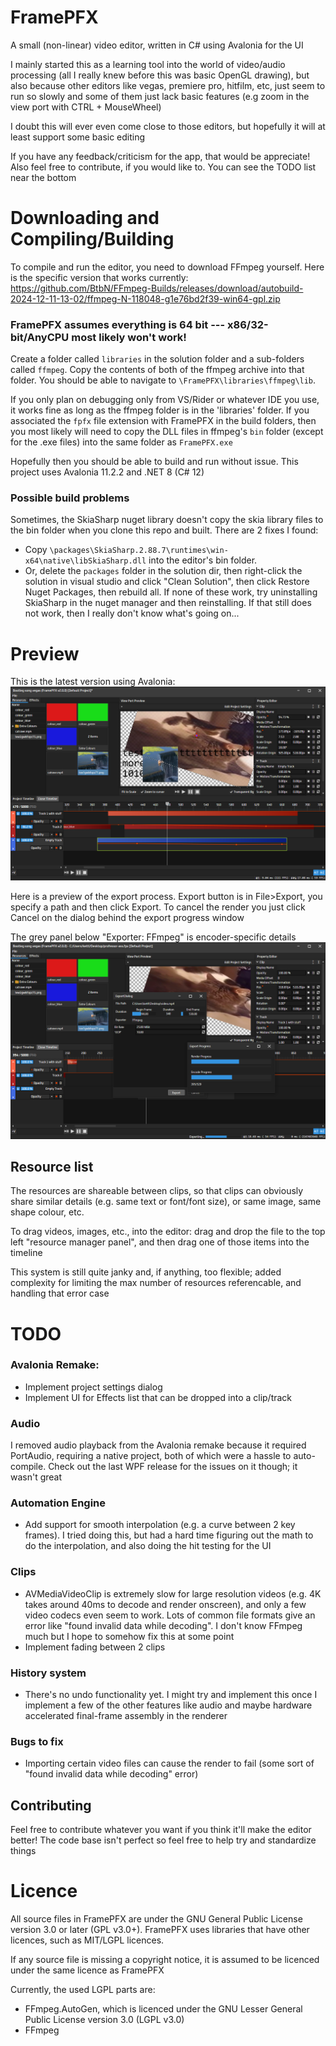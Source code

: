 # FramePFX
A small (non-linear) video editor, written in C# using Avalonia for the UI

I mainly started this as a learning tool into the world of video/audio processing (all I really knew before this was basic OpenGL drawing), but also because other editors like vegas, premiere pro, hitfilm, etc, just seem to run so slowly and some of them just lack basic features (e.g zoom in the view port with CTRL + MouseWheel)

I doubt this will ever even come close to those editors, but hopefully it will at least support some basic editing

If you have any feedback/criticism for the app, that would be appreciate! Also feel free to contribute, if you would like to. You can see the TODO list near the bottom

# Downloading and Compiling/Building

To compile and run the editor, you need to download FFmpeg yourself. 
Here is the specific version that works currently: https://github.com/BtbN/FFmpeg-Builds/releases/download/autobuild-2024-12-11-13-02/ffmpeg-N-118048-g1e76bd2f39-win64-gpl.zip

### FramePFX assumes everything is 64 bit --- x86/32-bit/AnyCPU most likely won't work!
Create a folder called `libraries` in the solution folder and a sub-folders called `ffmpeg`.
Copy the contents of both of the ffmpeg archive into that folder. You should be able to navigate
to `\FramePFX\libraries\ffmpeg\lib`.

If you only plan on debugging only from VS/Rider or whatever IDE you use, it works fine as long as
the ffmpeg folder is in the 'libraries' folder. If you associated the `fpfx` file extension with FramePFX
in the build folders, then you most likely will need to copy the DLL files in ffmpeg's `bin` folder
(except for the .exe files) into the same folder as `FramePFX.exe`

Hopefully then you should be able to build and run without issue. This project uses Avalonia 11.2.2 and .NET 8 (C# 12)

### Possible build problems
Sometimes, the SkiaSharp nuget library doesn't copy the skia library files to the bin folder when you clone this repo and built. There are 2 fixes I found:
- Copy `\packages\SkiaSharp.2.88.7\runtimes\win-x64\native\libSkiaSharp.dll` into the editor's bin folder.
- Or, delete the `packages` folder in the solution dir, then right-click the solution in visual studio and click "Clean Solution", then click Restore Nuget Packages, then rebuild all.
  If none of these work, try uninstalling SkiaSharp in the nuget manager and then reinstalling. If that still does not work, then I really don't know what's going on...

# Preview

This is the latest version using Avalonia:
![](FramePFX-DesktopUI_2024-12-06_17.33.20.png)

Here is a preview of the export process. Export button is in File>Export, you specify a path and then click Export.
To cancel the render you just click Cancel on the dialog behind the export progress window

The grey panel below "Exporter: FFmpeg" is encoder-specific details
![](FramePFX-DesktopUI_2024-12-07_00.13.06.png)

## Resource list
The resources are shareable between clips, so that clips can obviously share similar details (e.g. same text or font/font size), or same image, same shape colour, etc.

To drag videos, images, etc., into the editor: drag and drop the file to the top left "resource manager panel", and then drag one of those items into the timeline

This system is still quite janky and, if anything, too flexible; added complexity for limiting the max number of resources referencable, and handling that error case

# TODO
### Avalonia Remake:
- Implement project settings dialog
- Implement UI for Effects list that can be dropped into a clip/track
### Audio
I removed audio playback from the Avalonia remake because it required PortAudio, requiring a native project, both of which were a hassle to auto-compile. Check out the last WPF release for the issues on it though; it wasn't great
### Automation Engine
- Add support for smooth interpolation (e.g. a curve between 2 key frames). I tried doing this, but had a hard time figuring out the math to do the interpolation, and also doing the hit testing for the UI
### Clips
- AVMediaVideoClip is extremely slow for large resolution videos (e.g. 4K takes around 40ms to decode and render onscreen), and only a few video codecs even seem to work. Lots of common file formats give an error like "found invalid 
  data while decoding". I don't know FFmpeg much but I hope to somehow fix this at some point
- Implement fading between 2 clips
### History system
- There's no undo functionality yet. I might try and implement this once I implement a few of the other features like audio and maybe hardware accelerated final-frame assembly in the renderer
### Bugs to fix
- Importing certain video files can cause the render to fail (some sort of "found invalid data while decoding" error)

## Contributing
Feel free to contribute whatever you want if you think it'll make the editor better!
The code base isn't perfect so feel free to help try and standardize things

# Licence
All source files in FramePFX are under the GNU General Public License version 3.0 or later (GPL v3.0+).
FramePFX uses libraries that have other licences, such as MIT/LGPL licences.

If any source file is missing a copyright notice, it is assumed to be licenced under the same
licence as FramePFX

Currently, the used LGPL parts are:
- FFmpeg.AutoGen, which is licenced under the GNU Lesser General Public License version 3.0 (LGPL v3.0)
- FFmpeg
